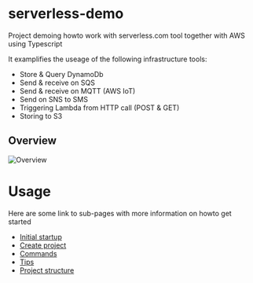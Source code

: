 # serverless-demo
Project demoing howto work with serverless.com tool together with AWS using Typescript

It examplifies the useage of the following infrastructure tools:
* Store & Query DynamoDb
* Send & receive on SQS
* Send & receive on MQTT (AWS IoT)
* Send on SNS to SMS
* Triggering Lambda from HTTP call (POST & GET)
* Storing to S3

## Overview
![Overview](http://www.plantuml.com/plantuml/png/bLHDRzim3BtdLt0vR1dGmeVUYg5ecWnTWBLRuHGxApRZ29MbLA8J5CF--oHQJXKtNh4SOfDyZn_YawyT2KjDhKRWVn-aBbHJ8dmHUwVaAfl-ocUches-6Z7W4ppgmZjG4z06OMsKCdkfAr1I8v21mg8W12VhhP9hYINi9Eu7i-S775Su0Rf5ZLQexD6XTLUdCNTc9HLcqv-BMq6u5oy3k1oBnafwMPIeoJ-dkfoPq83G1MOpKsb9Pe0RW0rXzbtKgr8CWEQ2n4eupEOlMjHcVZE0MsX2gv5-h9SRgIkNBSnoPYmEmATRtsCXI1eTc9Nbron_oF-JS3z4oCbOKM76-y1evMXtii3y8kv6uPh2ZgsiDWIbj5Y4j6rmAuedpu7nKhWdYDGn_EPW-BrkPzAA902dMta6undRm4mF6nzS3WIGzuu_7zAqvv-a-2PqgT0UE4o0JUiDgPoV1XthbKCVmQ4k7SWm3Blz82XtQ3qeh2Efrkrn4fZprLaShzlpE3eS2ETafR4CAHk7rkSuDNc5nFXsxbiaOBER-ksS7I5E6Kd4f3XZ9FQP0PEJeCPztQ6cBa6Sm744C8HwYReyKPCJQIWyVV3kORbCG7zwcxyt9DTHTdq598tf19QZBj6-zXPiIFCC3UcrFt7Fxg711izwfUlAmdC8z0RAxpr7kwNPogAhbT_bm8v-WTCtOU8kRfhY2ScZ-LYXDT-U2d-l9atuzp6s0gYMIacZ7PWrSB2hoGQSdr_1qUtWs94dOdhoZxYUbx6jTFy1Y0k-X70Y30ygvYzJlxT4lnn9xADuqbNVb_R4yLYU_QT5UmcfPfjjAGW3TG2ULBY4HqQp-HwbqrCyY5IdtEa1mEX16JDqCChSJeMnad11X-_nIhFNWHiLwBbaBCOhl4A_BN3-TJIwzhocLdy1)

# Usage
Here are some link to sub-pages with more information on howto get started

* [Initial startup](./docs/startup.md)
* [Create project](./docs/create-prj.md)
* [Commands](./docs/commands.md)
* [Tips](./docs/tips.md)
* [Project structure](./docs/prj-structure.md)

